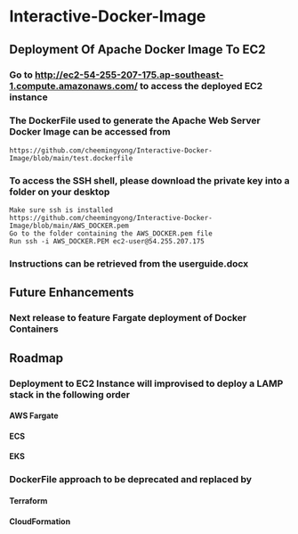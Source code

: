 # Interactive-Docker-Image

## Deployment Of Apache Docker Image To EC2
### Go to http://ec2-54-255-207-175.ap-southeast-1.compute.amazonaws.com/ to access the deployed EC2 instance

### The DockerFile used to generate the Apache Web Server Docker Image can be accessed from
    https://github.com/cheemingyong/Interactive-Docker-Image/blob/main/test.dockerfile

### To access the SSH shell, please download the private key into a folder on your desktop
    Make sure ssh is installed
    https://github.com/cheemingyong/Interactive-Docker-Image/blob/main/AWS_DOCKER.pem
    Go to the folder containing the AWS_DOCKER.pem file 
    Run ssh -i AWS_DOCKER.PEM ec2-user@54.255.207.175

### Instructions can be retrieved from the userguide.docx

## Future Enhancements

### Next release to feature Fargate deployment of Docker Containers

## Roadmap

### Deployment to EC2 Instance will improvised to deploy a LAMP stack in the following order
#### AWS Fargate
#### ECS 
#### EKS

### DockerFile approach to be deprecated and replaced by
#### Terraform 
#### CloudFormation

